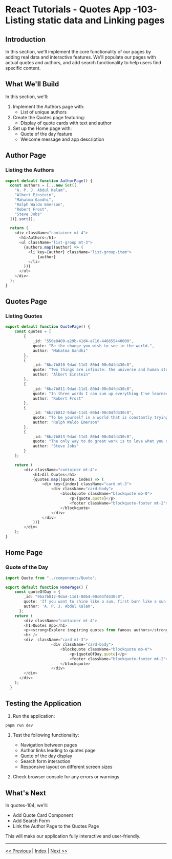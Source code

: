# React Tutorials - Quotes App -103-  Listing static data and Linking  pages

## Introduction

In this section, we'll implement the core functionality of our pages by adding real data and interactive features. We'll populate our pages with actual quotes and authors, and add search functionality to help users find specific content.

## What We'll Build

In this section, we'll:

1. Implement the Authors page with:
   - List of unique authors
2. Create the Quotes page featuring:
   - Display of quote cards with text and author
3. Set up the Home page with:
   - Quote of the day feature
   - Welcome message and app description

## Author Page

### Listing the Authors

```typescript
export default function AuthorPage() {
  const authors = [...new Set([
    "A. P. J. Abdul Kalam",
    "Albert Einstein",
    "Mahatma Gandhi",
    "Ralph Waldo Emerson",
    "Robert Frost",
    "Steve Jobs"
  ])].sort(); 

  return (
    <div className="container mt-4">
      <h1>Authors</h1>
      <ul className="list-group mt-3">
        {authors.map((author) => (
          <li key={author} className="list-group-item">
              {author}
          </li>
        ))}
      </ul>
    </div>
  );
}
```

## Quotes Page

### Listing Quotes

```typescript
export default function QuotePage() {
    const quotes = [
        {
            _id: "550e8400-e29b-41d4-a716-446655440000",
            quote: "Be the change you wish to see in the world.",
            author: "Mahatma Gandhi"
        },
        {
            _id: "6ba7b810-9dad-11d1-80b4-00c04fd430c8",
            quote: "Two things are infinite: the universe and human stupidity; and I'm not sure about the universe.",
            author: "Albert Einstein"
        },
        {
            _id: "6ba7b811-9dad-11d1-80b4-00c04fd430c8",
            quote: "In three words I can sum up everything I've learned about life: it goes on.",
            author: "Robert Frost"
        },
        {
            _id: "6ba7b812-9dad-11d1-80b4-00c04fd430c8",
            quote: "To be yourself in a world that is constantly trying to make you something else is the greatest accomplishment.",
            author: "Ralph Waldo Emerson"
        },
        {
            _id: "6ba7b813-9dad-11d1-80b4-00c04fd430c8",
            quote: "The only way to do great work is to love what you do.",
            author: "Steve Jobs"
        }
    ];

    return (
        <div className="container mt-4">
            <h1>All Quotes</h1>
            {quotes.map((quote, index) => (
                <div key={index} className="card mt-3">
                    <div className="card-body">
                        <blockquote className="blockquote mb-0">
                            <p>{quote.quote}</p>
                            <footer className="blockquote-footer mt-2">{quote.author}</footer>
                        </blockquote>
                    </div>
                </div>
            ))}
        </div>
    );
}
```

## Home Page

### Quote of the Day

```typescript
import Quote from "../components/Quote";

export default function HomePage() {
    const quoteOfDay = {
        _id: "9ba7b812-9dad-11d1-80b4-00c04fd430c8",
        quote: 'If you want to shine like a sun, first burn like a sun.',
        author: 'A. P. J. Abdul Kalam',
      };
    return (
        <div className="container mt-4">
        <h1>Quotes App</h1>
        <p><strong>Explore inspiring quotes from famous authors</strong></p>
        <hr />
        <div  className="card mt-3">
                    <div className="card-body">
                        <blockquote className="blockquote mb-0">
                            <p>{quoteOfDay.quote}</p>
                            <footer className="blockquote-footer mt-2">{quoteOfDay.author}</footer>
                        </blockquote>
                    </div>
        </div>
      </div>
    );
  }
```

## Testing the Application

1. Run the application:

```bash
pnpm run dev
```

1. Test the following functionality:
   - Navigation between pages
   - Author links leading to quotes page
   - Quote of the day display
   - Search form interaction
   - Responsive layout on different screen sizes

1. Check browser console for any errors or warnings

## What's Next

In quotes-104, we'll:

- Add Quote Card Component
- Add Search Form
- Link the Author Page to the Quotes Page

This will make our application fully interactive and user-friendly.

---

[<< Previous](/tutorial-reactjs/quotes-102) | [Index](/tutorial-reactjs/) | [Next >>](/tutorial-reactjs/quotes-104)
